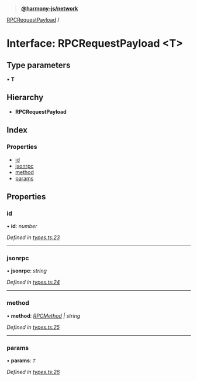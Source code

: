 > **[@harmony-js/network](../README.md)**

[RPCRequestPayload](rpcrequestpayload.md) /

# Interface: RPCRequestPayload <**T**>

## Type parameters

▪ **T**

## Hierarchy

* **RPCRequestPayload**

## Index

### Properties

* [id](rpcrequestpayload.md#id)
* [jsonrpc](rpcrequestpayload.md#jsonrpc)
* [method](rpcrequestpayload.md#method)
* [params](rpcrequestpayload.md#params)

## Properties

###  id

• **id**: *number*

*Defined in [types.ts:23](https://github.com/harmony-one/sdk/blob/3ec028a/packages/harmony-network/src/types.ts#L23)*

___

###  jsonrpc

• **jsonrpc**: *string*

*Defined in [types.ts:24](https://github.com/harmony-one/sdk/blob/3ec028a/packages/harmony-network/src/types.ts#L24)*

___

###  method

• **method**: *[RPCMethod](../enums/rpcmethod.md) | string*

*Defined in [types.ts:25](https://github.com/harmony-one/sdk/blob/3ec028a/packages/harmony-network/src/types.ts#L25)*

___

###  params

• **params**: *`T`*

*Defined in [types.ts:26](https://github.com/harmony-one/sdk/blob/3ec028a/packages/harmony-network/src/types.ts#L26)*